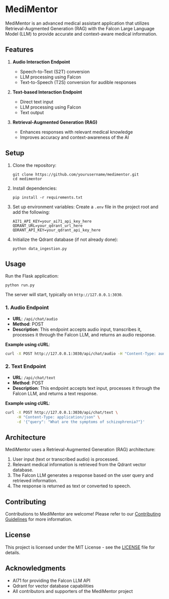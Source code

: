 # MediMentor

MediMentor is an advanced medical assistant application that utilizes Retrieval-Augmented Generation (RAG) with the Falcon Large Language Model (LLM) to provide accurate and context-aware medical information.

## Features

1. **Audio Interaction Endpoint**
   - Speech-to-Text (S2T) conversion
   - LLM processing using Falcon
   - Text-to-Speech (T2S) conversion for audible responses

2. **Text-based Interaction Endpoint**
   - Direct text input
   - LLM processing using Falcon
   - Text output

3. **Retrieval-Augmented Generation (RAG)**
   - Enhances responses with relevant medical knowledge
   - Improves accuracy and context-awareness of the AI

## Setup

1. Clone the repository:
   ```
   git clone https://github.com/yourusername/medimentor.git
   cd medimentor
   ```

2. Install dependencies:
   ```
   pip install -r requirements.txt
   ```

3. Set up environment variables:
   Create a `.env` file in the project root and add the following:
   ```
   AI71_API_KEY=your_ai71_api_key_here
   QDRANT_URL=your_qdrant_url_here
   QDRANT_API_KEY=your_qdrant_api_key_here
   ```

4. Initialize the Qdrant database (if not already done):
   ```
   python data_ingestion.py
   ```

## Usage

Run the Flask application:
```
python run.py
```

The server will start, typically on `http://127.0.0.1:3030`.

### 1. Audio Endpoint

- **URL**: `/api/chat/audio`
- **Method**: POST
- **Description**: This endpoint accepts audio input, transcribes it, processes it through the Falcon LLM, and returns an audio response.

**Example using cURL**:
```bash
curl -X POST http://127.0.0.1:3030/api/chat/audio -H "Content-Type: audio/wav" --data-binary @your_audio_file.wav -o response.wav
```

### 2. Text Endpoint

- **URL**: `/api/chat/text`
- **Method**: POST
- **Description**: This endpoint accepts text input, processes it through the Falcon LLM, and returns a text response.

**Example using cURL**:
```bash
curl -X POST http://127.0.0.1:3030/api/chat/text \
     -H "Content-Type: application/json" \
     -d '{"query": "What are the symptoms of schizophrenia?"}'
```

## Architecture

MediMentor uses a Retrieval-Augmented Generation (RAG) architecture:

1. User input (text or transcribed audio) is processed.
2. Relevant medical information is retrieved from the Qdrant vector database.
3. The Falcon LLM generates a response based on the user query and retrieved information.
4. The response is returned as text or converted to speech.

## Contributing

Contributions to MediMentor are welcome! Please refer to our [Contributing Guidelines](CONTRIBUTING.md) for more information.

## License

This project is licensed under the MIT License - see the [LICENSE](LICENSE) file for details.

## Acknowledgments

- AI71 for providing the Falcon LLM API
- Qdrant for vector database capabilities
- All contributors and supporters of the MediMentor project